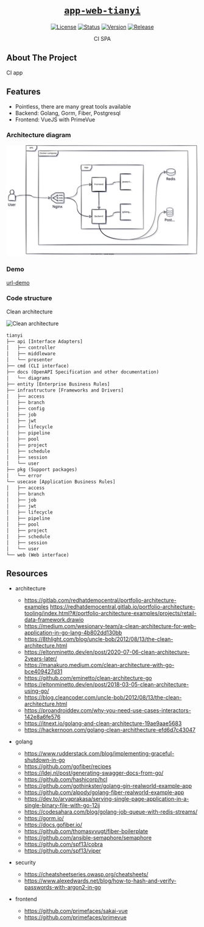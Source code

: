 <div align="center" markdown="1">

# [`app-web-tianyi`][url-repo]

[![License][badge-license]][url-license]
[![Status][badge-status-abandoned]][url-repo]
[![Version][badge-version]][url-version]
[![Release][badge-workflow-release]][url-workflow-release]

CI SPA

</div>

## About The Project

CI app

## Features

- Pointless, there are many great tools available
- Backend: Golang, Gorm, Fiber, Postgresql
- Frontend: VueJS with PrimeVue

### Architecture diagram

![overview](./docs/diagrams/app-web-tianyi.drawio.svg)

### Demo

[url-demo]

### Code structure

Clean architecture

![Clean architecture](https://blog.cleancoder.com/uncle-bob/images/2012-08-13-the-clean-architecture/CleanArchitecture.jpg)

```
tianyi
├── api [Interface Adapters]
│   ├── controller
│   ├── middleware
│   └── presenter
├── cmd (CLI interface)
├── docs (OpenAPI Specification and other documentation)
│   └── diagrams
├── entity [Enterprise Business Rules]
├── infrastructure [Frameworks and Drivers]
│   ├── access
│   ├── branch
│   ├── config
│   ├── job
│   ├── jwt
│   ├── lifecycle
│   ├── pipeline
│   ├── pool
│   ├── project
│   ├── schedule
│   ├── session
│   └── user
├── pkg (Support packages)
│   └── error
└── usecase [Application Business Rules]
│   ├── access
│   ├── branch
│   ├── job
│   ├── jwt
│   ├── lifecycle
│   ├── pipeline
│   ├── pool
│   ├── project
│   ├── schedule
│   ├── session
│   └── user
└── web (Web interface)
```


## Resources

- architecture

  - https://gitlab.com/redhatdemocentral/portfolio-architecture-examples
    https://redhatdemocentral.gitlab.io/portfolio-architecture-tooling/index.html?#/portfolio-architecture-examples/projects/retail-data-framework.drawio
  - https://medium.com/wesionary-team/a-clean-architecture-for-web-application-in-go-lang-4b802dd130bb
  - https://8thlight.com/blog/uncle-bob/2012/08/13/the-clean-architecture.html
  - https://eltonminetto.dev/en/post/2020-07-06-clean-architecture-2years-later/
  - https://manakuro.medium.com/clean-architecture-with-go-bce409427d31
  - https://github.com/eminetto/clean-architecture-go
  - https://eltonminetto.dev/en/post/2018-03-05-clean-architecture-using-go/
  - https://blog.cleancoder.com/uncle-bob/2012/08/13/the-clean-architecture.html
  - https://proandroiddev.com/why-you-need-use-cases-interactors-142e8a6fe576
  - https://itnext.io/golang-and-clean-architecture-19ae9aae5683
  - https://hackernoon.com/golang-clean-archithecture-efd6d7c43047

- golang

  - https://www.rudderstack.com/blog/implementing-graceful-shutdown-in-go
  - https://github.com/gofiber/recipes
  - https://ldej.nl/post/generating-swagger-docs-from-go/
  - https://github.com/hashicorp/hcl
  - https://github.com/gothinkster/golang-gin-realworld-example-app
  - https://github.com/alpody/golang-fiber-realworld-example-app
  - https://dev.to/aryaprakasa/serving-single-page-application-in-a-single-binary-file-with-go-12ij
  - https://codesahara.com/blog/golang-job-queue-with-redis-streams/
  - https://gorm.io/
  - https://docs.gofiber.io/
  - https://github.com/thomasvvugt/fiber-boilerplate
  - https://github.com/ansible-semaphore/semaphore
  - https://github.com/spf13/cobra
  - https://github.com/spf13/viper

- security

  - https://cheatsheetseries.owasp.org/cheatsheets/
  - https://www.alexedwards.net/blog/how-to-hash-and-verify-passwords-with-argon2-in-go

- frontend

  - https://github.com/primefaces/sakai-vue
  - https://github.com/primefaces/primevue

<!-- relative links -->

<!-- project links -->

[url-repo]: https://github.com/shishifubing/app-web-tianyi
[url-license]: https://github.com/shishifubing/app-web-tianyi/blob/main/LICENSE
[url-workflow-release]: https://github.com/shishifubing/app-web-tianyi/actions/workflows/release.yml
[url-version]: https://github.com/shishifubing/app-web-tianyi/releases/latest

<!-- external links -->

[url-demo]: https://user-images.githubusercontent.com/97828377/225002074-5fe873ae-0a99-4eb1-850e-23e30a921d1f.webm

<!-- badge links -->

[badge-license]: https://img.shields.io/github/license/shishifubing/app-web-tianyi.svg
[badge-status-abandoned]: https://img.shields.io/badge/status-abandoned-red
[badge-workflow-release]: https://img.shields.io/github/actions/workflow/status/shishifubing/app-web-tianyi/release.yml?branch=main&label=release&logo=github
[badge-version]: https://img.shields.io/github/v/release/shishifubing/app-web-tianyi?label=version

<!-- other badge links -->
